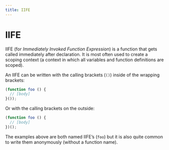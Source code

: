 ```yaml
---
title: IIFE
---
```


# IIFE

IIFE (for *Immediately Invoked Function Expression*) is a function that gets called immediately after declaration. It is most often used to create a scoping context (a context in which all variables and function definitions are scoped).

An IIFE can be written with the calling brackets (`()`) inside of the wrapping brackets:

```js
(function foo () {
  // [body]
}());
```

Or with the calling brackets on the outside:

```js
(function foo () {
  // [body]
})();
```

The examples above are both named IIFE’s (`foo`) but it is also quite common to write them anonymously (without a function name).
